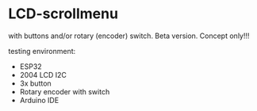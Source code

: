 # LCD-scrollmenu

with buttons and/or rotary (encoder) switch.
Beta version. Concept only!!!

testing environment:
- ESP32
- 2004 LCD I2C
- 3x button
- Rotary encoder with switch
- Arduino IDE

